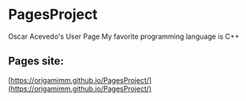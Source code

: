 # PagesProject
Oscar Acevedo's User Page
My favorite programming language is C++

## Pages site: 
[https://origamimm.github.io/PagesProject/](https://origamimm.github.io/PagesProject/)